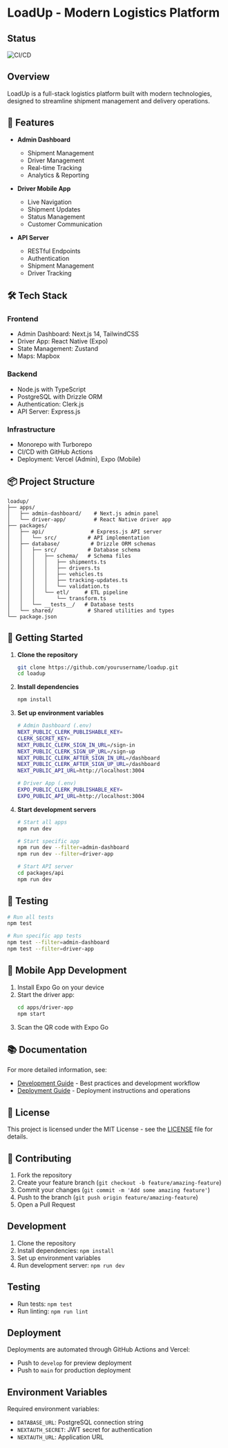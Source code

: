 # LoadUp - Modern Logistics Platform

## Status
![CI/CD](https://github.com/zeropointmonkey/LoadUp/workflows/LoadUp%20CI/CD%20Pipeline/badge.svg)

## Overview
LoadUp is a full-stack logistics platform built with modern technologies, designed to streamline shipment management and delivery operations.

## 🚀 Features

- **Admin Dashboard**
  - Shipment Management
  - Driver Management
  - Real-time Tracking
  - Analytics & Reporting

- **Driver Mobile App**
  - Live Navigation
  - Shipment Updates
  - Status Management
  - Customer Communication

- **API Server**
  - RESTful Endpoints
  - Authentication
  - Shipment Management
  - Driver Tracking

## 🛠️ Tech Stack

### Frontend
- Admin Dashboard: Next.js 14, TailwindCSS
- Driver App: React Native (Expo)
- State Management: Zustand
- Maps: Mapbox

### Backend
- Node.js with TypeScript
- PostgreSQL with Drizzle ORM
- Authentication: Clerk.js
- API Server: Express.js

### Infrastructure
- Monorepo with Turborepo
- CI/CD with GitHub Actions
- Deployment: Vercel (Admin), Expo (Mobile)

## 📦 Project Structure

```
loadup/
├── apps/
│   ├── admin-dashboard/    # Next.js admin panel
│   └── driver-app/         # React Native driver app
├── packages/
│   ├── api/               # Express.js API server
│   │   └── src/          # API implementation
│   ├── database/          # Drizzle ORM schemas
│   │   ├── src/          # Database schema
│   │   │   ├── schema/   # Schema files
│   │   │   │   ├── shipments.ts
│   │   │   │   ├── drivers.ts
│   │   │   │   ├── vehicles.ts
│   │   │   │   ├── tracking-updates.ts
│   │   │   │   └── validation.ts
│   │   │   └── etl/     # ETL pipeline
│   │   │       └── transform.ts
│   │   └── __tests__/   # Database tests
│   └── shared/           # Shared utilities and types
└── package.json
```

## 🚀 Getting Started

1. **Clone the repository**
   ```bash
   git clone https://github.com/yourusername/loadup.git
   cd loadup
   ```

2. **Install dependencies**
   ```bash
   npm install
   ```

3. **Set up environment variables**
   ```bash
   # Admin Dashboard (.env)
   NEXT_PUBLIC_CLERK_PUBLISHABLE_KEY=
   CLERK_SECRET_KEY=
   NEXT_PUBLIC_CLERK_SIGN_IN_URL=/sign-in
   NEXT_PUBLIC_CLERK_SIGN_UP_URL=/sign-up
   NEXT_PUBLIC_CLERK_AFTER_SIGN_IN_URL=/dashboard
   NEXT_PUBLIC_CLERK_AFTER_SIGN_UP_URL=/dashboard
   NEXT_PUBLIC_API_URL=http://localhost:3004

   # Driver App (.env)
   EXPO_PUBLIC_CLERK_PUBLISHABLE_KEY=
   EXPO_PUBLIC_API_URL=http://localhost:3004
   ```

4. **Start development servers**
   ```bash
   # Start all apps
   npm run dev

   # Start specific app
   npm run dev --filter=admin-dashboard
   npm run dev --filter=driver-app
   
   # Start API server
   cd packages/api
   npm run dev
   ```

## 🧪 Testing

```bash
# Run all tests
npm test

# Run specific app tests
npm test --filter=admin-dashboard
npm test --filter=driver-app
```

## 📱 Mobile App Development

1. Install Expo Go on your device
2. Start the driver app:
   ```bash
   cd apps/driver-app
   npm start
   ```
3. Scan the QR code with Expo Go

## 📚 Documentation

For more detailed information, see:

- [Development Guide](DEVELOPMENT.md) - Best practices and development workflow
- [Deployment Guide](DEPLOYMENT.md) - Deployment instructions and operations

## 📝 License

This project is licensed under the MIT License - see the [LICENSE](LICENSE) file for details.

## 🤝 Contributing

1. Fork the repository
2. Create your feature branch (`git checkout -b feature/amazing-feature`)
3. Commit your changes (`git commit -m 'Add some amazing feature'`)
4. Push to the branch (`git push origin feature/amazing-feature`)
5. Open a Pull Request 

## Development
1. Clone the repository
2. Install dependencies: `npm install`
3. Set up environment variables
4. Run development server: `npm run dev`

## Testing
- Run tests: `npm test`
- Run linting: `npm run lint`

## Deployment
Deployments are automated through GitHub Actions and Vercel:
- Push to `develop` for preview deployment
- Push to `main` for production deployment

## Environment Variables
Required environment variables:
- `DATABASE_URL`: PostgreSQL connection string
- `NEXTAUTH_SECRET`: JWT secret for authentication
- `NEXTAUTH_URL`: Application URL 